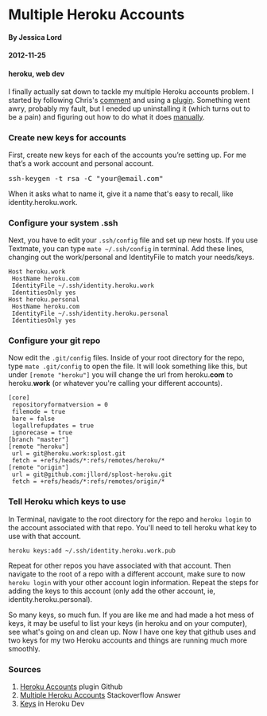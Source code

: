 # Multiple Heroku Accounts
#### By Jessica Lord 
#### 2012-11-25
#### heroku, web dev

I finally actually sat down to tackle my multiple Heroku accounts problem. I started by following Chris's <a title="comment" href="http://jlord.us/wordpress-on-heroku-and-s3/#comment-21" target="_blank">comment</a> and using a <a title="heroku accounts on github" href="https://github.com/ddollar/heroku-accounts" target="_blank">plugin</a>. Something went awry, probably my fault, but I eneded up uninstalling it (which turns out to be a pain) and figuring out how to do what it does <a href="http://stackoverflow.com/a/8856271" target="_blank">manually</a>.

### Create new keys for accounts

First, create new keys for each of the accounts you&#8217;re setting up. For me that&#8217;s a work account and personal account.

<pre>ssh-keygen -t rsa -C "your@email.com"</pre>

When it asks what to name it, give it a name that's easy to recall, like identity.heroku.work.

### Configure your system .ssh

Next, you have to edit your `.ssh/config` file and set up new hosts. If you use Textmate, you can type `mate ~/.ssh/config` in terminal. Add these lines, changing out the work/personal and IdentityFile to match your needs/keys.

```shell
Host heroku.work
 HostName heroku.com
 IdentityFile ~/.ssh/identity.heroku.work
 IdentitiesOnly yes
Host heroku.personal
 HostName heroku.com
 IdentityFile ~/.ssh/identity.heroku.personal
 IdentitiesOnly yes
 ```

### Configure your git repo

Now edit the `.git/config` files. Inside of your root directory for the repo, type `mate .git/config` to open the file. It will look something like this, but under `[remote "heroku"]` you will change the url from heroku.**com** to heroku.**work** (or whatever you're calling your different accounts).

```shell
[core]
 repositoryformatversion = 0
 filemode = true
 bare = false
 logallrefupdates = true
 ignorecase = true
[branch "master"]
[remote "heroku"]
 url = git@heroku.work:splost.git
 fetch = +refs/heads/*:refs/remotes/heroku/*
[remote "origin"]
 url = git@github.com:jllord/splost-heroku.git
 fetch = +refs/heads/*:refs/remotes/origin/*
 ```

### Tell Heroku which keys to use

In Terminal, navigate to the root directory for the repo and `heroku login` to the account associated with that repo. You'll need to tell heroku what key to use with that account.

`heroku keys:add ~/.ssh/identity.heroku.work.pub`

Repeat for other repos you have associated with that account. Then navigate to the root of a repo with a different account, make sure to now `heroku login` with your other account login information. Repeat the steps for adding the keys to this account (only add the other account, ie, identity.heroku.personal).

So many keys, so much fun. If you are like me and had made a hot mess of keys, it may be useful to list your keys (in heroku and on your computer), see what's going on and clean up. Now I have one key that github uses and two keys for my two Heroku accounts and things are running much more smoothly.

<div id="sources">
  <h3>
    Sources
  </h3>
  
  <ol>
    <li>
      <a title="Heroku Accounts Plugin Github" href="https://github.com/ddollar/heroku-accounts" target="_blank">Heroku Accounts</a> plugin Github
    </li>
    <li>
      <a title="Multiple Heroku Accounts Stack Overflow" href="http://stackoverflow.com/a/8856271" target="_blank">Multiple Heroku Accounts</a> Stackoverflow Answer
    </li>
    <li>
      <a title="Keys in Heroku" href="https://devcenter.heroku.com/articles/keys" target="_blank">Keys</a> in Heroku Dev
    </li>
  </ol>
</div>